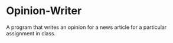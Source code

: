 # Opinion-Writer
A program that writes an opinion for a news article for a particular assignment in class.
